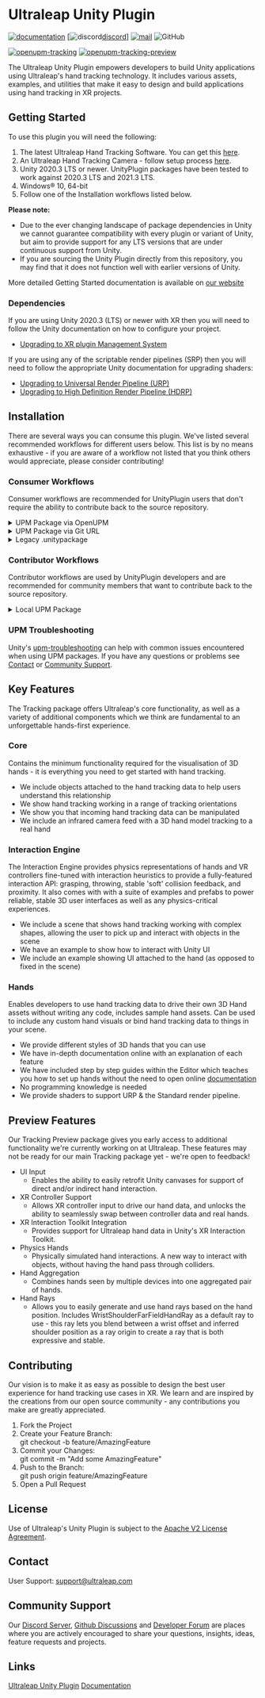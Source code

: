 <!--links-->
[apache]: http://www.apache.org/licenses/LICENSE-2.0 "Apache V2 License"

[documentation]: https://docs.ultraleap.com/unity-api/ "Ultraleap UnityPlugin Documentation"
[xr-guidelines]: https://docs.ultraleap.com/xr-guidelines/ "XR Guidelines"

[developer-site]: https://developer.leapmotion.com/ "Ultraleap Developer Site"
[developer-site-tracking-software]: https://developer.leapmotion.com/tracking-software-download "Ultraleap Tracking Software"
[developer-site-setup-camera]: https://developer.leapmotion.com/setup-camera "Ultraleap Setup Camera"
[developer-site-unity]: https://developer.leapmotion.com/unity/ "Ultraleap Developer site - Unity"
[developer-forum]: https://forums.leapmotion.com/ "Developer Forum"
[discord]: https://discord.com/invite/3VCndThqxS "Discord Server"
[github-discussions]: https://github.com/ultraleap/UnityPlugin/discussions "Github Discussions"

[releases]: https://github.com/ultraleap/UnityPlugin/releases "UnityPlugin releases"
[repository-url]: https://github.com/ultraleap/UnityPlugin.git "Repository URL"
[repository-tags]: https://github.com/ultraleap/UnityPlugin/tags "UnityPlugin tags"

[upgrade-urp]: https://docs.unity3d.com/Packages/com.unity.render-pipelines.universal@7.1/manual/upgrading-your-shaders.html "Unity URP Upgrade Documentation"
[upgrade-hdrp]: https://docs.unity3d.com/Packages/com.unity.render-pipelines.high-definition@7.1/manual/Upgrading-To-HDRP.html "Unity HDRP Upgrade Documentation"
[upgrade-xr]: https://docs.unity3d.com/Manual/configuring-project-for-xr.html "Unity XR Upgrade Documentation"
[package-manager]: https://docs.unity3d.com/Manual/Packages.html "Unity Package Manager Documentation"
[upm-giturl-installing]: https://docs.unity3d.com/Manual/upm-ui-giturl.html "Installing a UPM package from a Git URL"
[upm-giturl-dependencies]: https://docs.unity3d.com/Manual/upm-git.html "UPM Git dependencies"
[upm-giturl-revision]: https://docs.unity3d.com/Manual/upm-git.html#revision "Targeting a specific revision"
[upm-giturl-locks]: https://docs.unity3d.com/Manual/upm-git.html#git-locks "Locked Git dependencies"
[upm-localpath]: https://docs.unity3d.com/Manual/upm-localpath.html "UPM local packages"
[upm-troubleshooting]: https://docs.unity3d.com/Manual/upm-errors.html "UPM Troubleshooting Page"
[oculus-xr-documentation]: http://docs.unity3d.com/Packages/com.unity.xr.oculus@1.4/manual/index.html "Oculus XR package"

[openupm-cli]: https://openupm.com/docs/getting-started.html#installing-openupm-cli "OpenUPM CLI"

<!--content-->
# Ultraleap Unity Plugin

[![documentation](https://img.shields.io/badge/Documentation-docs.ultraleap.com-00cf75)][documentation]
[![discord](https://img.shields.io/badge/Discord-Server-blueviolet)[discord]]
[![mail](https://img.shields.io/badge/Contact-support%40ultraleap.com-00cf75)](mailto:support@ultraleap.com)
![GitHub](https://img.shields.io/github/license/ultraleap/UnityPlugin)

[![openupm-tracking](https://img.shields.io/npm/v/com.ultraleap.tracking?label=OpenUPM%20Tracking&registry_uri=https://package.openupm.com)](https://openupm.com/packages/com.ultraleap.tracking/)
[![openupm-tracking-preview](https://img.shields.io/npm/v/com.ultraleap.tracking.preview?label=OpenUPM%20Tracking%20Preview&registry_uri=https://package.openupm.com)](https://openupm.com/packages/com.ultraleap.tracking.preview/)

The Ultraleap Unity Plugin empowers developers to build Unity applications using Ultraleap's hand tracking technology. It includes various assets, examples, and utilities that make it easy to design and build applications using hand tracking in XR projects.

## Getting Started

To use this plugin you will need the following:

1. The latest Ultraleap Hand Tracking Software. You can get this [here][developer-site-tracking-software].
2. An Ultraleap Hand Tracking Camera - follow setup process [here][developer-site-setup-camera].
3. Unity 2020.3 LTS or newer. UnityPlugin packages have been tested to work against 2020.3 LTS and 2021.3 LTS.
4. Windows® 10, 64-bit
5. Follow one of the Installation workflows listed below.

**Please note:**

- Due to the ever changing landscape of package dependencies in Unity we cannot guarantee compatibility with every plugin or variant of Unity, but aim to provide support for any LTS versions that are under continuous support from Unity.
- If you are sourcing the Unity Plugin directly from this repository, you may find that it does not function well with earlier versions of Unity.

More detailed Getting Started documentation is available on [our website][documentation]

### Dependencies

If you are using Unity 2020.3 (LTS) or newer with XR then you will need to follow the Unity documentation on how to configure your project.

- [Upgrading to XR plugin Management System][upgrade-xr]

If you are using any of the scriptable render pipelines (SRP) then you will need to follow the appropriate Unity documentation for upgrading shaders:

- [Upgrading to Universal Render Pipeline (URP)][upgrade-urp] 
- [Upgrading to High Definition Render Pipeline (HDRP)][upgrade-hdrp]

## Installation

There are several ways you can consume this plugin. We've listed several recommended workflows for different users below. This list is by no means exhaustive - if you are aware of a workflow not listed that you think others would appreciate, please consider contributing!

### Consumer Workflows

Consumer workflows are recommended for UnityPlugin users that don't require the ability to contribute back to the source repository.

<details>
<summary> UPM Package via OpenUPM </summary>

#### OpenUPM Summary

This workflow is the easiest way to get up and running and makes updating packages simple.

#### OpenUPM Setup

Setup only needs to be performed once per Unity project.
In `Edit -> Project Settings -> Package Manager`, add a new scoped registry with the following details:

    Name: Ultraleap
    URL: https://package.openupm.com
    Scope(s): com.ultraleap
  
  ![scoped_registry.png](Markdown/images/scopedregistry.png)

#### OpenUPM Adding, Upgrading or Removing Packages

  Open the Package Manager (`Window -> Package Manager`) and navigate to "My Registries" in the dropdown at the top left of the window.

  ![my_registries.png](Markdown/images/myregistries.png)

  Ultraleap UPM packages should be available in the list. Click on the package you wish to install/modify.
  
  Note: Ultraleap Tracking contains the Core, Hands and Interaction Engine modules. There are older packages created indepentently by a third party for these modules that are no longer updated.

  ![packagelist.png](Markdown/images/packagelist.png)

  (Optional) When clicking the package, it will automatically select the latest version. If you want to pick or change to a different version, click the arrow on the left of the package name and then "See all versions".

  ![packageversions.png](Markdown/images/packageversions.png)

  The package can be installed or removed using buttons in the bottom right. (The install button is replaced with "Upgrade to \<version\>" if the package is currently installed)

  ![packageinstall.png](Markdown/images/packageinstall.png)

#### OpenUPM CLI

If you prefer to use a CLI to modify your packages or need to be able to perform actions from a terminal (e.g. CI) then you may find the OpenUPM CLI helpful.
See [Getting Started with OpenUPM-CLI][openupm-cli].

</details>

<details>
<summary> UPM Package via Git URL </summary>

#### Git URL Summary

Git URL is available as another option to consume the UnityPlugin as a UPM package.

> Git URL is not recommended for several reasons:
>
> - Version is non-deterministic (will resolve to what the latest is at the time of import) unless explicitly handled as part of the URL.
> - Requires specifying the path within the repository to the package being installed.
> - Does not resolve dependencies automatically.
> - Discovering versions requires looking through repository tags.
>
> If the OpenUPM workflow does not meet your needs, consider using the Local UPM Package contributor workflow instead of a Git URL. It is not suspectable to the non-deterministic version pitfall and will resolve dependencies automatically. However, the contributor workflow requires using git to change between versions.
> Another alternative is to use 

The headings below will guide you in accomplishing specific tasks tailored to the UnityPlugin but for more details it is recommended to read Unity's documentation for [installing using Git URL][upm-giturl-installing] and handling [Git dependencies][upm-giturl-dependencies].

Ultraleap Package URLs (without revision)

- Tracking Package - `https://github.com/ultraleap/UnityPlugin.git?path=/Packages/Tracking`
- Tracking Preview Package - `https://github.com/ultraleap/UnityPlugin.git?path=/Packages/Tracking%20Preview`

#### Git URL Adding Packages

1. To add a UPM package remotely via a GitHub URL select the option "Add package from git URL…" in the Unity package manager. ![addgiturl.png](Markdown/images/addgiturl.png)
1. (Optional) Unless you're ok with a non-deterministic version, determine which package version you want to target from the [tags][repository-tags]. You can also target a commit or branch - see [targeting a specific revision][upm-giturl-revision].
1. Copy and paste one of the Package URL links above (modifying it to target the revision, if you picked one - e.g. to target version 5.0.0 `https://github.com/ultraleap/UnityPlugin.git?path=/Packages/Tracking#v5.0.0`) into the input field that appears and press enter. 
1. The package will then be added to your project and you should be good to go!

#### Git URL Upgrading Packages

1. Follow the same steps as adding a package to upgrade (with a different target revision if you are handling versioning explicitly). See [locked git dependencies][upm-giturl-locks] for more info.

#### Git URL Removing Packages

1. Open the package manager (`Window -> Package Manager`).
1. Navigate to "In Project" in the dropdown. ![packagesinproject.png](Markdown/images/packagesinproject.png)
1. Select the package you want to remove and click remove in the bottom right.

</details>
<details>

<summary> Legacy .unitypackage </summary>

#### .unitypackage Summary

.unitypackage files are the legacy consumption method available if you prefer it or which still can be helpful if you:

1. need to modify the package content _and_
2. don't expect to upgrade to a newer version

> If you don't need to modify package content, the OpenUPM Consumer workflow is recommended.
> If you do and expect to upgrade to a newer version, the Local UPM Package Contributor workflow is recommended as it enables you to version control your changes using git and resolve any potential conflicts when upgrading.

#### .unitypackage Adding

1. Import the package (`Assets -> Import Package -> Custom Package`) which can be downloaded from [our Unity developer site][developer-site-unity] or the [releases section][releases] of this repository.

#### .unitypackage Upgrading

1. (Optional) If you have made any changes to a package you may want to save those changes elsewhere.
1. Delete the package content you want to upgrade from `Assets/ThirdParty/Ultraleap`.
1. Import the .unitypackage you wish to change to.

#### .unitypackage Removing

1. Delete the package you want to remove from `Assets/ThirdParty/Ultraleap`.

</details>

### Contributor Workflows

Contributor workflows are used by UnityPlugin developers and are recommended for community members that want to contribute back to the source repository.

<details>
<summary> Local UPM Package </summary>

#### Local UPM Package Summary

This workflow takes a few steps to setup and enables you to:

- Modify UPM package content from within one (or many) Unity project(s).
- Manage changes using git.
- Contribute changes back to the remote repository.

#### Local UPM Package Setup

1. Clone or submodule the [repository][repository-url].
    1. The repository should not be cloned/submoduled into Unity reserved project folders, i.e. Assets, Library, ProjectSettings or Packages. Creating another folder such as "LocalPackages" is recommended.
    1. (Note) If you don't plan to share your project and would like to use the same UPM packages across multiple Unity projects it may be ideal to clone to a common place on your machine.

#### Local UPM Package Adding

You can add packages from the repository to your project in one of two ways:

1. (Sharable) Edit your project manifest.json (`Project/Packages/manifest.json`) to add the relative paths from your Unity project's Packages folder to the Packages in the repository Packages folder.
      For more information see the [Unity Manual][upm-localpath].
      Below is an example if you had cloned the repository to LocalPackages within your Unity project.

       "com.ultraleap.tracking": "file:../LocalPackages/unityplugin/Packages/Tracking",
       "com.ultraleap.tracking.preview": "file:../LocalPackages/unityplugin/Packages/Tracking Preview",

1. (Not sharable) Open the package manager (`Window -> Package Manager`) and click "Add package from disk…". Point it to the desired package within the repository `Packages` folder.
Repeat to add all the packages you want to reference locally.
*This will use an absolute file path from your machine, so will not be a sharable solution without modifying the path to work on the new machine.*

#### Local UPM Package Upgrading

Changing package versions is done through the git repository itself. Released versions can be found by checking the repository tags.

#### Local UPM Package Removing

1. Open the package manager (`Window -> Package Manager`).
1. Navigate to "In Project" in the dropdown. ![packagesinproject.png](Markdown/images/packagesinproject.png)
1. Select the package you want to remove and click remove in the bottom right.

</details>

### UPM Troubleshooting

Unity's [upm-troubleshooting] can help with common issues encountered when using UPM packages. If you have any questions or problems see [Contact](#contact) or [Community Support](#community-support).

## Key Features

The Tracking package offers Ultraleap's core functionality, as well as a variety of additional components which we think are fundamental to an unforgettable hands-first experience.

### Core

Contains the minimum functionality required for the visualisation of 3D hands - it is everything you need to get started with hand tracking.

- We include objects attached to the hand tracking data to help users understand this relationship
- We show hand tracking working in a range of tracking orientations
- We show you that incoming hand tracking data can be manipulated
- We include an infrared camera feed with a 3D hand model tracking to a real hand

### Interaction Engine

The Interaction Engine provides physics representations of hands and VR controllers fine-tuned with interaction heuristics to provide a fully-featured interaction API: grasping, throwing, stable 'soft' collision feedback, and proximity. It also comes with with a suite of examples and prefabs to power reliable, stable 3D user interfaces as well as any physics-critical experiences.

- We include a scene that shows hand tracking working with complex shapes, allowing the user to pick up and interact with objects in the scene
- We have an example to show how to interact with Unity UI
- We include an example showing UI attached to the hand (as opposed to fixed in the scene)

### Hands

Enables developers to use hand tracking data to drive their own 3D Hand assets without writing any code, includes sample hand assets. Can be used to include any custom hand visuals or bind hand tracking data to things in your scene.

- We provide different styles of 3D hands that you can use
- We have in-depth documentation online with an explanation of each feature
- We have included step by step guides within the Editor which teaches you how to set up hands without the need to open online [documentation][documentation]
- No programming knowledge is needed  
- We provide shaders to support URP & the Standard render pipeline.

## Preview Features

Our Tracking Preview package gives you early access to additional functionality we're currently working on at Ultraleap. These features may not be ready for our main Tracking package yet - we're open to feedback!

- UI Input
  - Enables the ability to easily retrofit Unity canvases for support of direct and/or indirect hand interaction.
- XR Controller Support
  - Allows XR controller input to drive our hand data, and unlocks the ability to seamlessly swap between controller data and real hands.
- XR Interaction Toolkit Integration
  - Provides support for Ultraleap hand data in Unity's XR Interaction Toolkit.
- Physics Hands
  - Physically simulated hand interactions. A new way to interact with objects, without having the hand pass through colliders.
- Hand Aggregation
  - Combines hands seen by multiple devices into one aggregated pair of hands.
- Hand Rays
  - Allows you to easily generate and use hand rays based on the hand position. Includes WristShoulderFarFieldHandRay as a default ray to use - this ray lets you blend between a wrist offset and inferred shoulder position as a ray origin to create a ray that is both expressive and stable. 
 
  
## Contributing

Our vision is to make it as easy as possible to design the best user experience for hand tracking use cases in XR. We learn and are inspired by the creations from our open source community - any contributions you make are greatly appreciated.

1. Fork the Project
2. Create your Feature Branch:  
    git checkout -b feature/AmazingFeature
3. Commit your Changes:  
    git commit -m "Add some AmazingFeature"
4. Push to the Branch:  
    git push origin feature/AmazingFeature
5. Open a Pull Request

## License

Use of Ultraleap's Unity Plugin is subject to the [Apache V2 License Agreement][apache].

## Contact

User Support: support@ultraleap.com

## Community Support

Our [Discord Server][discord], [Github Discussions][github-discussions] and [Developer Forum][developer-forum] are places where you are actively encouraged to share your questions, insights, ideas, feature requests and projects.

## Links

[Ultraleap Unity Plugin][repository-url]
[Documentation][documentation]